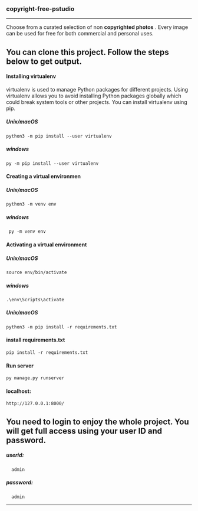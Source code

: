 ### copyright-free-pstudio
****
Choose from a curated selection of non **copyrighted photos** . Every image can be used for free for both commercial and personal uses.
## You can clone this project. Follow the steps below to get output.
#### Installing virtualenv
virtualenv is used to manage Python packages for different projects. Using virtualenv allows you to avoid installing Python packages globally which could break system tools or other projects. You can install virtualenv using pip.
##### Unix/macOS
    python3 -m pip install --user virtualenv    
##### windows 
    py -m pip install --user virtualenv 
#### Creating a virtual environmen
##### Unix/macOS
    python3 -m venv env    
##### windows  
     py -m venv env 
#### Activating a virtual environment
##### Unix/macOS
    source env/bin/activate
##### windows 
    .\env\Scripts\activate 
##### Unix/macOS
    python3 -m pip install -r requirements.txt 
####  install requirements.txt
    pip install -r requirements.txt 
####  Run server
    py manage.py runserver 
#### localhost: 
    http://127.0.0.1:8000/   
You need to login to enjoy the whole project. You will get full access using your user ID and password.
-----------------------
##### userid: 
      admin
##### password: 
      admin
****

